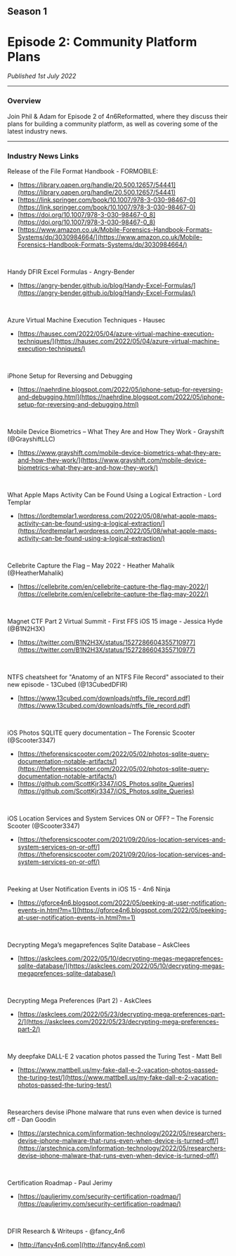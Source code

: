 ## Season 1
# Episode 2: Community Platform Plans
<em>Published 1st July 2022</em>
<br>
<!-- UPDATE LINK
[https://anchor.fm/4n6reformatted/episodes/Episode-1-New-Beginnings-e1ita0s](https://anchor.fm/4n6reformatted/episodes/Episode-1-New-Beginnings-e1ita0s)
-->

<hr>

### Overview
Join Phil & Adam for Episode 2 of 4n6Reformatted, where they discuss their plans for building a community platform, as well as covering some of the latest industry news.

<hr>

### Industry News Links
Release of the File Format Handbook - FORMOBILE:
- [https://library.oapen.org/handle/20.500.12657/54441](https://library.oapen.org/handle/20.500.12657/54441)
- [https://link.springer.com/book/10.1007/978-3-030-98467-0](https://link.springer.com/book/10.1007/978-3-030-98467-0)
- [https://doi.org/10.1007/978-3-030-98467-0_8](https://doi.org/10.1007/978-3-030-98467-0_8)
- [https://www.amazon.co.uk/Mobile-Forensics-Handbook-Formats-Systems/dp/3030984664/](https://www.amazon.co.uk/Mobile-Forensics-Handbook-Formats-Systems/dp/3030984664/)

<br>

Handy DFIR Excel Formulas - Angry-Bender
- [https://angry-bender.github.io/blog/Handy-Excel-Formulas/](https://angry-bender.github.io/blog/Handy-Excel-Formulas/)

<br>

Azure Virtual Machine Execution Techniques - Hausec
- [https://hausec.com/2022/05/04/azure-virtual-machine-execution-techniques/](https://hausec.com/2022/05/04/azure-virtual-machine-execution-techniques/)

<br>

iPhone Setup for Reversing and Debugging
- [https://naehrdine.blogspot.com/2022/05/iphone-setup-for-reversing-and-debugging.html](https://naehrdine.blogspot.com/2022/05/iphone-setup-for-reversing-and-debugging.html)

<br>

Mobile Device Biometrics – What They Are and How They Work - Grayshift (@GrayshiftLLC)
- [https://www.grayshift.com/mobile-device-biometrics-what-they-are-and-how-they-work/](https://www.grayshift.com/mobile-device-biometrics-what-they-are-and-how-they-work/)

<br>

What Apple Maps Activity Can be Found Using a Logical Extraction - Lord Templar
- [https://lordtemplar1.wordpress.com/2022/05/08/what-apple-maps-activity-can-be-found-using-a-logical-extraction/](https://lordtemplar1.wordpress.com/2022/05/08/what-apple-maps-activity-can-be-found-using-a-logical-extraction/)

<br>

Cellebrite Capture the Flag – May 2022 - Heather Mahalik (@HeatherMahalik)
- [https://cellebrite.com/en/cellebrite-capture-the-flag-may-2022/](https://cellebrite.com/en/cellebrite-capture-the-flag-may-2022/)

<br>

Magnet CTF Part 2 Virtual Summit - First FFS iOS 15 image - Jessica Hyde (@B1N2H3X)
- [https://twitter.com/B1N2H3X/status/1527286604355710977](https://twitter.com/B1N2H3X/status/1527286604355710977)

<br>

NTFS cheatsheet for "Anatomy of an NTFS File Record" associated to their new episode - 13Cubed (@13CubedDFIR)
- [https://www.13cubed.com/downloads/ntfs_file_record.pdf](https://www.13cubed.com/downloads/ntfs_file_record.pdf)

<br>

iOS Photos SQLITE query documentation – The Forensic Scooter (@Scooter3347)
- [https://theforensicscooter.com/2022/05/02/photos-sqlite-query-documentation-notable-artifacts/](https://theforensicscooter.com/2022/05/02/photos-sqlite-query-documentation-notable-artifacts/)
- [https://github.com/ScottKjr3347/iOS_Photos.sqlite_Queries](https://github.com/ScottKjr3347/iOS_Photos.sqlite_Queries)

<br>

iOS Location Services and System Services ON or OFF? – The Forensic Scooter (@Scooter3347)
- [https://theforensicscooter.com/2021/09/20/ios-location-services-and-system-services-on-or-off/](https://theforensicscooter.com/2021/09/20/ios-location-services-and-system-services-on-or-off/)

<br>

Peeking at User Notification Events in iOS 15 - 4n6 Ninja
- [https://gforce4n6.blogspot.com/2022/05/peeking-at-user-notification-events-in.html?m=1](https://gforce4n6.blogspot.com/2022/05/peeking-at-user-notification-events-in.html?m=1)

<br>

Decrypting Mega’s megaprefences Sqlite Database – AskClees
- [https://askclees.com/2022/05/10/decrypting-megas-megaprefences-sqlite-database/](https://askclees.com/2022/05/10/decrypting-megas-megaprefences-sqlite-database/)

<br>

Decrypting Mega Preferences (Part 2) - AskClees
- [https://askclees.com/2022/05/23/decrypting-mega-preferences-part-2/](https://askclees.com/2022/05/23/decrypting-mega-preferences-part-2/)

<br>

My deepfake DALL-E 2 vacation photos passed the Turing Test - Matt Bell
- [https://www.mattbell.us/my-fake-dall-e-2-vacation-photos-passed-the-turing-test/](https://www.mattbell.us/my-fake-dall-e-2-vacation-photos-passed-the-turing-test/)

<br>

Researchers devise iPhone malware that runs even when device is turned off - Dan Goodin
- [https://arstechnica.com/information-technology/2022/05/researchers-devise-iphone-malware-that-runs-even-when-device-is-turned-off/](https://arstechnica.com/information-technology/2022/05/researchers-devise-iphone-malware-that-runs-even-when-device-is-turned-off/)

<br>

Certification Roadmap - Paul Jerimy
- [https://pauljerimy.com/security-certification-roadmap/](https://pauljerimy.com/security-certification-roadmap/)

<br>

DFIR Research & Writeups - @fancy_4n6
- [http://fancy4n6.com](http://fancy4n6.com)
